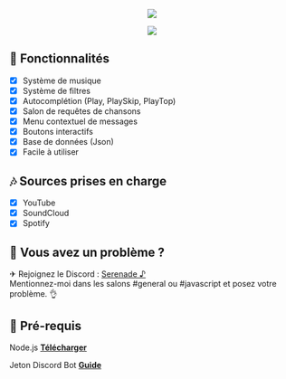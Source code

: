 <p align="center">
  <img src="https://capsule-render.vercel.app/api?type=waving&height=300&color=gradient&text=MaitreAntho&textBg=false&section=header"/>
</p>

<p align="center"> 
  <a href="https://discord.gg/serenade" target="_blank"> 
    <img src="https://discordapp.com/api/guilds/1258106982804623413/widget.png?style=banner2"/> 
  </a> 
</p>


## 📑 Fonctionnalités
- [x] Système de musique
- [x] Système de filtres
- [x] Autocomplétion (Play, PlaySkip, PlayTop)
- [x] Salon de requêtes de chansons
- [x] Menu contextuel de messages
- [x] Boutons interactifs
- [x] Base de données (Json)
- [x] Facile à utiliser

## 🎶 Sources prises en charge
- [x] YouTube
- [x] SoundCloud
- [x] Spotify

## 🚨 Vous avez un problème ?

✈ Rejoignez le Discord : [Serenade ♪](https://discord.gg/serenade)  
Mentionnez-moi dans les salons #general ou #javascript et posez votre problème. 👌

## 🛑 Pré-requis

Node.js **[Télécharger](https://nodejs.org/dist/v17.0.1/node-v17.0.1-x64.msi)**

Jeton Discord Bot **[Guide](https://discordjs.guide/preparations/setting-up-a-bot-application.html#creating-your-bot)**
